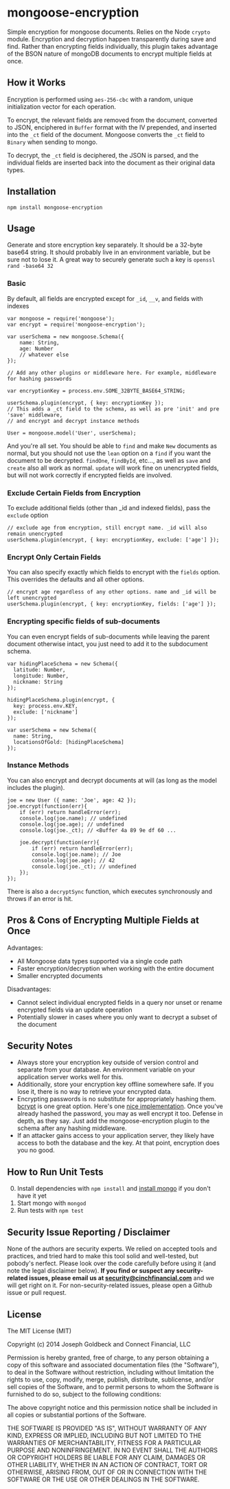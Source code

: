 mongoose-encryption
==================
Simple encryption for mongoose documents. Relies on the Node `crypto` module. Encryption and decryption happen transparently during save and find. Rather than encrypting fields individually, this plugin takes advantage of the BSON nature of mongoDB documents to encrypt multiple fields at once.


## How it Works

Encryption is performed using `aes-256-cbc` with a random, unique initialization vector for each operation.

To encrypt, the relevant fields are removed from the document, converted to JSON, enciphered in `Buffer` format with the IV prepended, and inserted into the `_ct` field of the document. Mongoose converts the `_ct` field to `Binary` when sending to mongo.

To decrypt, the `_ct` field is deciphered, the JSON is parsed, and the individual fields are inserted back into the document as their original data types.


## Installation

`npm install mongoose-encryption`


## Usage

Generate and store encryption key separately. It should be a 32-byte base64 string. It should probably live in an environment variable, but be sure not to lose it.
A great way to securely generate such a key is `openssl rand -base64 32`

### Basic

By default, all fields are encrypted except for `_id`, `__v`, and fields with indexes

```
var mongoose = require('mongoose');
var encrypt = require('mongoose-encryption');

var userSchema = new mongoose.Schema({
	name: String,
	age: Number
	// whatever else
});

// Add any other plugins or middleware here. For example, middleware for hashing passwords

var encryptionKey = process.env.SOME_32BYTE_BASE64_STRING;

userSchema.plugin(encrypt, { key: encryptionKey });
// This adds a _ct field to the schema, as well as pre 'init' and pre 'save' middleware,
// and encrypt and decrypt instance methods

User = mongoose.model('User', userSchema);
```

And you're all set. You should be able to `find` and make `New` documents as normal, but you should not use the `lean` option on a `find` if you want the document to be decrypted. `findOne`, `findById`, etc..., as well as `save` and `create` also all work as normal. `update` will work fine on unencrypted fields, but will not work correctly if encrypted fields are involved.

### Exclude Certain Fields from Encryption

To exclude additional fields (other than _id and indexed fields), pass the `exclude` option

```
// exclude age from encryption, still encrypt name. _id will also remain unencrypted
userSchema.plugin(encrypt, { key: encryptionKey, exclude: ['age'] });
```

### Encrypt Only Certain Fields

You can also specify exactly which fields to encrypt with the `fields` option. This overrides the defaults and all other options.

```
// encrypt age regardless of any other options. name and _id will be left unencrypted
userSchema.plugin(encrypt, { key: encryptionKey, fields: ['age'] });
```

### Encrypting specific fields of sub-documents

You can even encrypt fields of sub-documents while leaving the parent document otherwise intact, you just need to add it to the subdocument schema.
```
var hidingPlaceSchema = new Schema({
  latitude: Number,
  longitude: Number,
  nickname: String
});

hidingPlaceSchema.plugin(encrypt, {
  key: process.env.KEY,
  exclude: ['nickname']
});

var userSchema = new Schema({
  name: String,
  locationsOfGold: [hidingPlaceSchema]
});

```

### Instance Methods

You can also encrypt and decrypt documents at will (as long as the model includes the plugin).

```
joe = new User ({ name: 'Joe', age: 42 });
joe.encrypt(function(err){
	if (err) return handleError(err);
	console.log(joe.name); // undefined
	console.log(joe.age); // undefined
	console.log(joe._ct); // <Buffer 4a 89 9e df 60 ...

	joe.decrypt(function(err){
		if (err) return handleError(err);
		console.log(joe.name); // Joe
		console.log(joe.age); // 42
		console.log(joe._ct); // undefined
	});
});
```
There is also a `decryptSync` function, which executes synchronously and throws if an error is hit.

## Pros & Cons of Encrypting Multiple Fields at Once

Advantages:
- All Mongoose data types supported via a single code path
- Faster encryption/decryption when working with the entire document
- Smaller encrypted documents

Disadvantages:
- Cannot select individual encrypted fields in a query nor unset or rename encrypted fields via an update operation
- Potentially slower in cases where you only want to decrypt a subset of the document


## Security Notes

- Always store your encryption key outside of version control and separate from your database. An environment variable on your application server works well for this.
- Additionally, store your encryption key offline somewhere safe. If you lose it, there is no way to retrieve your encrypted data.
- Encrypting passwords is no substitute for appropriately hashing them. [bcrypt](https://github.com/ncb000gt/node.bcrypt.js) is one great option. Here's one [nice implementation](http://blog.mongodb.org/post/32866457221/password-authentication-with-mongoose-part-1). Once you've already hashed the password, you may as well encrypt it too. Defense in depth, as they say. Just add the mongoose-encryption plugin to the schema after any hashing middleware.
- If an attacker gains access to your application server, they likely have access to both the database and the key. At that point, encryption does you no good.


## How to Run Unit Tests

0. Install dependencies with `npm install` and [install mongo](http://docs.mongodb.org/manual/installation/) if you don't have it yet
1. Start mongo with `mongod`
2. Run tests with `npm test`


## Security Issue Reporting / Disclaimer

None of the authors are security experts. We relied on accepted tools and practices, and tried hard to make this tool solid and well-tested, but pobody's nerfect. Please look over the code carefully before using it (and note the legal disclaimer below). **If you find or suspect any security-related issues, please email us at security@cinchfinancial.com** and we will get right on it. For non-security-related issues, please open a Github issue or pull request.


## License

The MIT License (MIT)

Copyright (c) 2014 Joseph Goldbeck and Connect Financial, LLC

Permission is hereby granted, free of charge, to any person obtaining a copy
of this software and associated documentation files (the "Software"), to deal
in the Software without restriction, including without limitation the rights
to use, copy, modify, merge, publish, distribute, sublicense, and/or sell
copies of the Software, and to permit persons to whom the Software is
furnished to do so, subject to the following conditions:

The above copyright notice and this permission notice shall be included in all
copies or substantial portions of the Software.

THE SOFTWARE IS PROVIDED "AS IS", WITHOUT WARRANTY OF ANY KIND, EXPRESS OR
IMPLIED, INCLUDING BUT NOT LIMITED TO THE WARRANTIES OF MERCHANTABILITY,
FITNESS FOR A PARTICULAR PURPOSE AND NONINFRINGEMENT. IN NO EVENT SHALL THE
AUTHORS OR COPYRIGHT HOLDERS BE LIABLE FOR ANY CLAIM, DAMAGES OR OTHER
LIABILITY, WHETHER IN AN ACTION OF CONTRACT, TORT OR OTHERWISE, ARISING FROM,
OUT OF OR IN CONNECTION WITH THE SOFTWARE OR THE USE OR OTHER DEALINGS IN THE
SOFTWARE.

